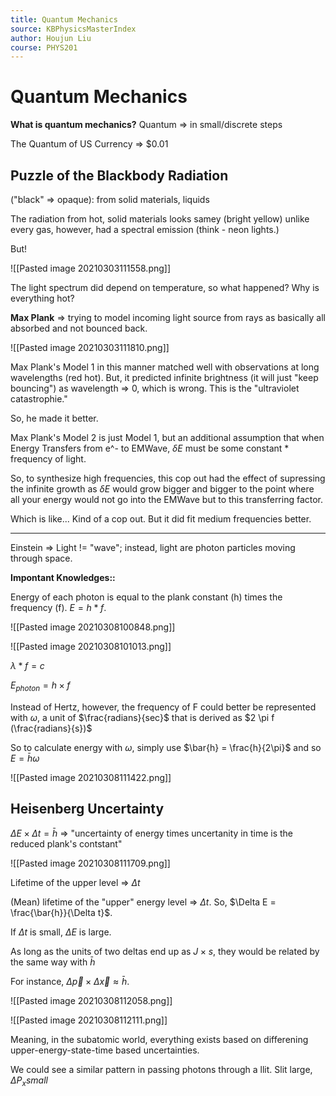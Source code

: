```yaml
---
title: Quantum Mechanics
source: KBPhysicsMasterIndex
author: Houjun Liu
course: PHYS201
---
```


# Quantum Mechanics
**What is quantum mechanics?**
Quantum => in small/discrete steps

The Quantum of US Currency => $0.01

## Puzzle of the Blackbody Radiation
("black" => opaque): from solid materials, liquids

The radiation from hot, solid materials looks samey (bright yellow) unlike every gas, however, had a spectral emission (think - neon lights.)

But!

![[Pasted image 20210303111558.png]]

The light spectrum did depend on temperature, so what happened? Why is everything hot?

**Max Plank** => trying to model incoming light source from rays as basically all absorbed and not bounced back.

![[Pasted image 20210303111810.png]]

Max Plank's Model 1 in this manner matched well with observations at long wavelengths (red hot). But, it predicted infinite brightness (it will just "keep bouncing") as wavelength => 0, which is wrong. This is the "ultraviolet catastrophie."

So, he made it better.

Max Plank's Model 2 is just Model 1, but an additional assumption that when Energy Transfers from e^- to EMWave, $\delta E$ must be some constant * frequency of light. 

So, to synthesize high frequencies, this cop out had the effect of supressing the infinite growth as $\delta E$ would grow bigger and bigger to the point where all your energy would not go into the EMWave but to this transferring factor.

Which is like... Kind of a cop out. But it did fit medium frequencies better.

***

Einstein => Light != "wave"; instead, light are photon particles moving through space.

**Impontant Knowledges::**

Energy of each photon is equal to the plank constant (h) times the frequency (f). $E = h*f$.

![[Pasted image 20210308100848.png]]

![[Pasted image 20210308101013.png]]

$\lambda * f = c$

$E_{photon} = h \times f$

Instead of Hertz, however, the frequency of F could better be represented with $\omega$, a unit of $\frac{radians}{sec}$ that is derived as $2 \pi f (\frac{radians}{s})$

So to calculate energy with $\omega$, simply use $\bar{h} = \frac{h}{2\pi}$ and so $E = \bar{h}\omega$

![[Pasted image 20210308111422.png]]

## Heisenberg Uncertainty
$\Delta E \times \Delta t = \bar{h}$  => "uncertainty of energy times uncertanity in time is the reduced plank's contstant"

![[Pasted image 20210308111709.png]]

Lifetime of the upper level => $\Delta t$

(Mean) lifetime of the "upper" energy level => $\Delta t$. So, $\Delta E = \frac{\bar{h}}{\Delta t}$.

If $\Delta t$ is small, $\Delta E$ is large.

As long as the units of two deltas end up as $J \times s$, they would be related by the same way with $\bar{h}$

For instance, $\Delta \vec{p} \times \Delta \vec{x} \approx \bar{h}$.

![[Pasted image 20210308112058.png]]

![[Pasted image 20210308112111.png]]

Meaning, in the subatomic world, everything exists based on differening upper-energy-state-time based uncertainties. 

We could see a similar pattern in passing photons through a llit. Slit large, $\Delta P_x small$